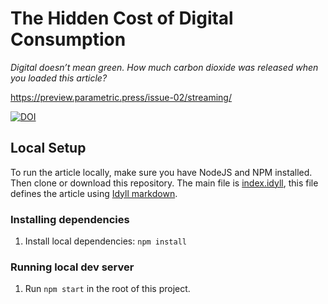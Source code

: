 # The Hidden Cost of Digital Consumption

*Digital doesn’t mean green. How much carbon dioxide was released when you loaded this article?*

https://preview.parametric.press/issue-02/streaming/


[![DOI](https://zenodo.org/badge/245054203.svg)](https://zenodo.org/badge/latestdoi/245054203)


## Local Setup

To run the article locally, make sure you have NodeJS and NPM installed. Then clone or download this repository. The main file is [index.idyll](index.idyll), this file defines the article using [Idyll markdown](https://idyll-lang.org/docs/syntax).

### Installing dependencies

1. Install local dependencies: `npm install`

### Running local dev server

1. Run `npm start` in the root of this project.
